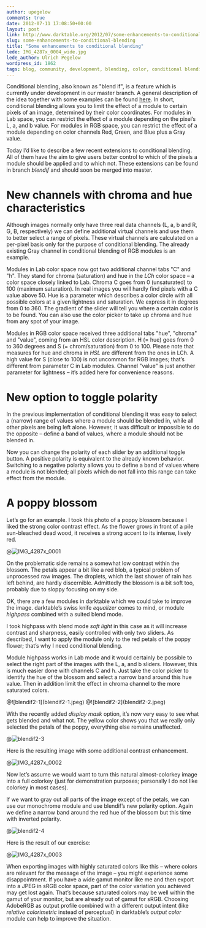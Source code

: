 ```yaml
---
author: upegelow
comments: true
date: 2012-07-11 17:08:50+00:00
layout: post
link: http://www.darktable.org/2012/07/some-enhancements-to-conditional-blending/
slug: some-enhancements-to-conditional-blending
title: "Some enhancements to conditional blending"
lede: IMG_4287x_0004_wide.jpg
lede_author: Ulrich Pegelow
wordpress_id: 1862
tags: blog, community, development, blending, color, conditional blending, darktable, Lab, monochrome, saturation
---
```


Conditional blending, also known as "blend if", is a feature which is currently under development in our master branch. A general description of the idea together with some examples can be found [here]({filename}/blog/2012-03-05-upcoming-features-conditional-blending/2012-03-05-upcoming-features-conditional-blending.md). In short, conditional blending allows you to limit the effect of a module to certain pixels of an image, determined by their color coordinates. For modules in Lab space, you can restrict the effect of a module depending on the pixel’s L, a, and b value. For modules in RGB space, you can restrict the effect of a module depending on color channels Red, Green, and Blue plus a Gray value.

Today I’d like to describe a few recent extensions to conditional blending. All of them have the aim to give users better control to which of the pixels a module should be applied and to which not. These extensions can be found in branch _blendif_ and should soon be merged into master.


# New channels with chroma and hue characteristics


Although images normally only have three real data channels (L, a, b and R, G, B, respectively) we can define additional virtual channels and use them to better select a range of pixels. These virtual channels are calculated on a per-pixel basis only for the purpose of conditional blending. The already existing Gray channel in conditional blending of RGB modules is an example.

Modules in Lab color space now got two additional channel tabs "C" and "h". They stand for chroma (saturation) and hue in the _LCh_ color space&nbsp;– a color space closely linked to Lab. Chroma C goes from 0 (unsaturated) to 100 (maximum saturation). In real images you will hardly find pixels with a C value above 50. Hue is a parameter which describes a color circle with all possible colors at a given lightness and saturation. We express it in degrees from 0 to 360. The gradient of the slider will tell you where a certain color is to be found. You can also use the color picker to take up chroma and hue from any spot of your image.

Modules in RGB color space received three additional tabs "hue", "chroma" and "value", coming from an HSL color description. H (= hue) goes from 0 to 360 degrees and S (= chrom/saturation) from 0 to 100. Please note that measures for hue and chroma in _HSL_ are different from the ones in LCh. A high value for S (close to 100) is not uncommon for RGB images; that’s different from parameter C in Lab modules. Channel "value" is just another parameter for lightness&nbsp;– it’s added here for convenience reasons.


# New option to toggle polarity


In the previous implementation of conditional blending it was easy to select a (narrow) range of values where a module should be blended in, while all other pixels are being left alone. However, it was difficult or impossible to do the opposite&nbsp;– define a band of values, where a module should not be blended in.

Now you can change the polarity of each slider by an additional toggle button. A positive polarity is equivalent to the already known behavior. Switching to a negative polarity allows you to define a band of values where a module is not blended; all pixels which do not fall into this range can take effect from the module.


# A poppy blossom


Let’s go for an example. I took this photo of a poppy blossom because I liked the strong color contrast effect. As the flower grows in front of a pile sun-bleached dead wood, it receives a strong accent to its intense, lively red.

@![IMG_4287x_0001](IMG_4287x_0001.jpg)

On the problematic side remains a somewhat low contrast within the blossom. The petals appear a bit like a red blob, a typical problem of unprocessed raw images. The droplets, which the last shower of rain has left behind, are hardly discernible. Admittedly the blossom is a bit soft too, probably due to sloppy focusing on my side.

OK, there are a few modules in darktable which we could take to improve the image. darktable’s swiss knife _equalizer_ comes to mind, or module _highpass_ combined with a suited blend mode.

I took highpass with blend mode _soft light_ in this case as it will increase contrast and sharpness, easily controlled with only two sliders. As described, I want to apply the module only to the red petals of the poppy flower; that’s why I need conditional blending.

Module highpass works in Lab mode and it would certainly be possible to select the right part of the images with the L, a, and b sliders. However, this is much easier done with channels C and h. Just take the color picker to identify the hue of the blossom and select a narrow band around this hue value. Then in addition limit the effect in chroma channel to the more saturated colors.

<span style="display: table-row;">
<span style="display: table-cell">@![blendif2-1](blendif2-1.jpeg)</span>
&nbsp;
<span style="display: table-cell">@![blendif2-2](blendif2-2.jpeg)</span>
</span>

With the recently added _display mask_ option, it’s now very easy to see what gets blended and what not. The yellow color shows you that we really only selected the petals of the poppy, everything else remains unaffected.

@![blendif2-3](blendif2-3.jpeg)

Here is the resulting image with some additional contrast enhancement.

@![IMG_4287x_0002](IMG_4287x_0002.jpg)

Now let’s assume we would want to turn this natural almost-colorkey image into a full colorkey (just for demonstration purposes; personally I do not like colorkey in most cases).

If we want to gray out all parts of the image except of the petals, we can use our monochrome module and use blendif’s new polarity option. Again we define a narrow band around the red hue of the blossom but this time with inverted polarity.

@![blendif2-4](blendif2-4.jpeg)

Here is the result of our exercise:

@![IMG_4287x_0003](IMG_4287x_0003.jpg)

When exporting images with highly saturated colors like this&nbsp;– where colors are relevant for the message of the image&nbsp;– you might experience some disappointment. If you have a wide gamut monitor like me and then export into a JPEG in sRGB color space, part of the color variation you achieved may get lost again. That’s because saturated colors may be well within the gamut of your monitor, but are already out of gamut for sRGB. Choosing AdobeRGB as output profile combined with a different output intent (like _relative colorimetric_ instead of perceptual) in darktable’s _output color_ module can help to improve the situation.

